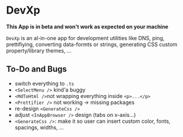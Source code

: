 # DevXp

**This App is in beta and won't work as expected on your machine**

`DevXp` is an al-in-one app for development utilities like DNS, ping, prettifiying, converting data-formts or strings, generating CSS custom property/library themes, ...

## To-Do and Bugs
- switch everything to `.ts`
- `<SelectMenu />` kind'a buggy
- `<MdToHtml />`not wrapping everything inside `<p>...</p>`
- `<Prettifier />` not working -> missing packages
- re-design `<GenerateCss />`
- adjust `<InAppBrowser />` design (tabs on x-axis...)
- `<GenerateCss />`: make it so user can insert custom color, fonts, spacings, widths, ...